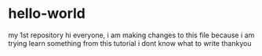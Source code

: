 # hello-world
my 1st repository
hi everyone, i am making changes to this file because i am trying learn something from this tutorial
i dont know what to write
thankyou
